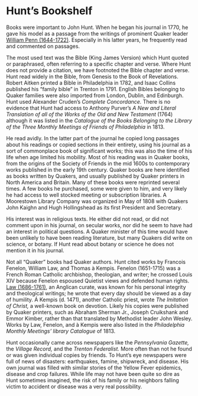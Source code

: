 # Hunt’s Bookshelf

Books were important to John Hunt. When he began his journal in 1770, he gave his model as a passage from the writings of prominent Quaker leader [William Penn (1644-1722)](/entities/w6p55q0b/). Especially in his latter years, he frequently read and commented on passages.

The most used text was the Bible (King James Version) which Hunt quoted or paraphrased, often referring to a specific chapter and verse. Where Hunt does not provide a citation, we have footnoted the Bible chapter and verse. Hunt read widely in the Bible, from Genesis to the Book of Revelations. Robert Aitken printed a Bible in Philadelphia in 1782, and Isaac Collins published his “family bible” in Trenton in 1791. English Bibles belonging to Quaker families were also imported from London, Dublin, and Edinburgh. Hunt used Alexander Cruden’s _Complete Concordance._ There is no evidence that Hunt had access to Anthony Purver’s _A New and Literal Translation of all of the Works of the Old and New Testament_ (1764) although it was listed in the _Catalogue of the Books Belonging to the Library of the Three Monthly Meetings of Friends of Philadelphia_ in 1813. 

He read avidly. In the latter part of the journal he copied long passages about his readings or copied sections in their entirety, using his journal as a sort of commonplace book of significant works; this was also the time of his life when age limited his mobility. Most of his reading was in Quaker books, from the origins of the Society of Friends in the mid 1600s to contemporary works published in the early 19th century. Quaker books are here identified as books written by Quakers, and usually published by Quaker printers in North America and Britain. Many of these books were reprinted several times. A few books he purchased, some were given to him, and very likely he had access to well stocked meeting or subscription libraries. A Moorestown Library Company was organized in May of 1808 with Quakers John Kaighn and Hugh Hollingshead as its first President and Secretary. 

His interest was in religious texts. He either did not read, or did not comment upon in his journal, on secular works, nor did he seem to have had an interest in political questions. A Quaker minister of this time would have been unlikely to have been reading literature, but many Quakers did write on science, or botany. If Hunt read about botany or science he does not mention it in his journal. 

Not all “Quaker” books had Quaker authors. Hunt cited works by Francois Fenelon, William Law, and Thomas à Kempis. Fenelon (1651-1715) was a French Roman Catholic archbishop, theologian, and writer; he crossed Louis XIV because Fenelon espoused Quietist views and defended human rights. [Law (1686-1761)](/entities/w6cv5qpd/), an Anglican curate, was known for his personal integrity and theological writings; he wrote that every day should be viewed as a day of humility. Á Kempis (d. 1471), another Catholic priest, wrote _The Imitation of Christ,_ a well-known book on devotion. Likely his copies were published by Quaker printers, such as Abraham Sherman Jr., Joseph Cruikshank and Emmor Kimber, rather than that translated by Methodist leader John Wesley. Works by Law, Fenelon, and à Kempis were also listed in the _Philadelphia Monthly Meetings’ library Catalogue_ of 1813.

Hunt occasionally came across newspapers like the _Pennsylvania Gazette,_ the _Village Record,_ and the _Trenton Federalist._ More often than not he found or was given individual copies by friends. To Hunt’s eye newspapers were full of news of disasters: earthquakes, famine, shipwreck, and disease. His own journal was filled with similar stories of the Yellow Fever epidemics, disease and crop failures. While life may not have been quite so dire as Hunt sometimes imagined, the risk of his family or his neighbors falling victim to accident or disease was a very real possibility. 
